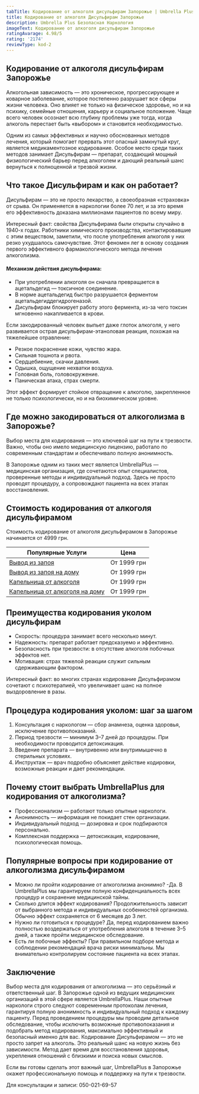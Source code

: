```yaml
---
tabTitle: Кодирование от алкоголя дисульфирам Запорожье | Umbrella Plus | От 4999 грн
title: Кодирование от алкоголя Дисульфирам Запорожье
description: Umbrella Plus Безопасная Наркология
imageText: Кодирование от алкоголя дисульфирам Запорожье
ratingAvarage: 4.98/5
rating: '2174'
reviewType: kod-2
---
```


## Кодирование от алкоголя дисульфирам Запорожье

Алкогольная зависимость — это хроническое, прогрессирующее и коварное заболевание, которое постепенно разрушает все сферы жизни человека. Оно влияет не только на физическое здоровье, но и на психику, семейные отношения, карьеру и социальное положение. Чаще всего человек осознает всю глубину проблемы уже тогда, когда алкоголь перестает быть «выбором» и становится необходимостью.

Одним из самых эффективных и научно обоснованных методов лечения, который помогает прервать этот опасный замкнутый круг, является медикаментозное кодирование. Особое место среди таких методов занимает Дисульфирам — препарат, создающий мощный физиологический барьер перед алкоголем и дающий реальный шанс вернуться к полноценной и трезвой жизни.

## Что такое Дисульфирам и как он работает?

Дисульфирам — это не просто лекарство, а своеобразная «страховка» от срыва. Он применяется в наркологии более 70 лет, и за это время его эффективность доказана миллионами пациентов по всему миру.

Интересный факт: свойства Дисульфирама были открыты случайно в 1940-х годах. Работники химического производства, контактировавшие с этим веществом, заметили, что после употребления алкоголя у них резко ухудшалось самочувствие. Этот феномен лег в основу создания первого эффективного фармакологического метода лечения алкоголизма.

#### Механизм действия дисульфирама:

* При употреблении алкоголя он сначала превращается в ацетальдегид — токсичное соединение. 
* В норме ацетальдегид быстро разрушается ферментом ацетальдегиддегидрогеназой. 
* Дисульфирам блокирует работу этого фермента, из-за чего токсин мгновенно накапливается в крови. 

Если закодированный человек выпьет даже глоток алкоголя, у него развивается острая дисульфирам-этаноловая реакция, похожая на тяжелейшее отравление:

* Резкое покраснение кожи, чувство жара. 
* Сильная тошнота и рвота. 
* Сердцебиение, скачки давления. 
* Одышка, ощущение нехватки воздуха. 
* Головная боль, головокружение. 
* Паническая атака, страх смерти. 

Этот эффект формирует стойкое отвращение к алкоголю, закрепленное не только психологически, но и на биохимическом уровне.

## Где можно закодироваться от алкоголизма в Запорожье?

Выбор места для кодирования — это ключевой шаг на пути к трезвости. Важно, чтобы оно имело медицинскую лицензию, работало по современным стандартам и обеспечивало полную анонимность.

В Запорожье одним из таких мест является UmbrellaPlus — медицинская организация, где сочетаются опыт специалистов, проверенные методы и индивидуальный подход. Здесь не просто проводят процедуру, а сопровождают пациента на всех этапах восстановления.

## Стоимость кодирования от алкоголя дисульфирамом

Стоимость кодирование от алкоголя дисульфирамом в Запорожье начинается от 4999 грн.

| Популярные Услуги                                                                                                  | Цена        |
| ------------------------------------------------------------------------------------------------------------------ | ----------- |
| [Вывод из запоя](https://umbrella-plus.com.ua/zaporozie/vivod-iz-zapoia-zaparoje/)                                 | От 1999 грн |
| [Вывод из запоя на дому](https://umbrella-plus.com.ua/zaporozie/vivod-iz-zapoia-na-domy-zaporozhye/)               | От 1999 грн |
| [Капельница от алкоголя](https://umbrella-plus.com.ua/zaporozie/kapelnica_ot_alkogola_zaporozhye/)                 | От 1999 грн |
| [Капельница от алкоголя на дому](https://umbrella-plus.com.ua/zaporozie/kapelnica_ot_alkogola_na_domy_zaporozhye/) | От 1999 грн |

## Преимущества кодирования уколом дисульфирам

* Скорость: процедура занимает всего несколько минут. 
* Надежность: препарат работает предсказуемо и эффективно. 
* Безопасность при трезвости: в отсутствие алкоголя побочных эффектов нет. 
* Мотивация: страх тяжелой реакции служит сильным сдерживающим фактором. 

Интересный факт: во многих странах кодирование Дисульфирамом сочетают с психотерапией, что увеличивает шанс на полное выздоровление в разы.

## Процедура кодирования уколом: шаг за шагом

1. Консультация с наркологом — сбор анамнеза, оценка здоровья, исключение противопоказаний. 
2. Период трезвости — минимум 3–7 дней до процедуры. При необходимости проводится детоксикация. 
3. Введение препарата — внутривенно или внутримышечно в стерильных условиях. 
4. Инструктаж — врач подробно объясняет действие кодировки, возможные реакции и дает рекомендации. 

## Почему стоит выбрать UmbrellaPlus для кодирования от алкоголизма?

* Профессионализм — работают только опытные наркологи. 
* Анонимность — информация не покидает стен организации. 
* Индивидуальный подход — дозировка и срок подбираются персонально. 
* Комплексная поддержка — детоксикация, кодирование, психологическая помощь. 

## Популярные вопросы при кодирование от алкоголизма дисульфирамом

* Можно ли пройти кодирование от алкоголизма анонимно?
   -Да. В UmbrellaPlus мы гарантируем полную конфиденциальность всех процедур и сохранение медицинской тайны.
* Сколько длится эффект кодирования?
   Продолжительность зависит от выбранного метода и индивидуальных особенностей организма. Обычно эффект сохраняется от 6 месяцев до 3 лет.
* Нужно ли готовиться к процедуре?
   Да, перед кодированием важно полностью воздержаться от употребления алкоголя в течение 3–5 дней, а также пройти медицинское обследование.
* Есть ли побочные эффекты?
   При правильном подборе метода и соблюдении рекомендаций врача риски минимальны. Мы внимательно контролируем состояние пациента на всех этапах.

## Заключение

Выбор места для кодирования от алкоголизма — это серьёзный и ответственный шаг.
В Запорожье одной из ведущих медицинских организаций в этой сфере является UmbrellaPlus. Наши опытные наркологи строго следуют современным протоколам лечения, гарантируя полную анонимность и индивидуальный подход к каждому пациенту. Перед проведением процедуры мы проводим детальное обследование, чтобы исключить возможные противопоказания и подобрать метод кодирования, максимально эффективный и безопасный именно для вас. Кодирование Дисульфирамом — это не просто запрет на алкоголь. Это реальный шанс на новую жизнь без зависимости. Метод дает время для восстановления здоровья, укрепления отношений с близкими и поиска новых смыслов.

Если вы готовы сделать этот важный шаг, UmbrellaPlus в Запорожье окажет профессиональную помощь и поддержку на пути к трезвости.

Для консультации и записи: 050-021-69-57
